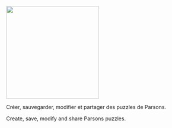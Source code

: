 <img src="https://www.codepuzzle.io/img/codepuzzle.png" width="250" />

Créer, sauvegarder, modifier et partager des puzzles de Parsons.

Create, save, modify and share Parsons puzzles.

